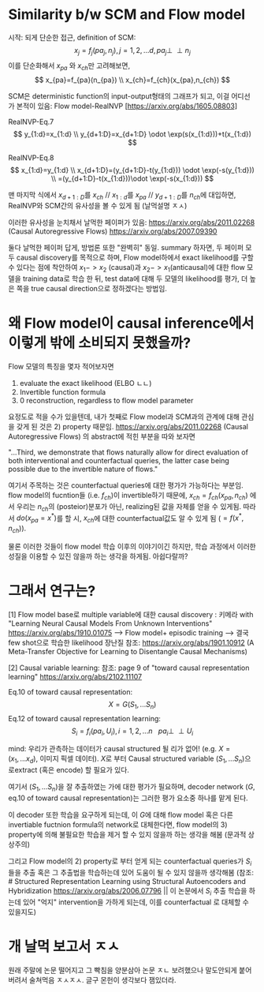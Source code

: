 

# Similarity b/w SCM and Flow model
시작: 되게 단순한 접근, definition of SCM:
$$
x_j=f_j(pa_j,n_j), j=1,2,...d,  pa_j \perp\!\!\!\perp n_j 
$$
이를 단순화해서 $x_{pa}$ 와 $x_{ch}$만 고려해보면,
$$
x_{pa}=f_{pa}(n_{pa}) \\
x_{ch}=f_{ch}(x_{pa},n_{ch})
$$

SCM은 deterministic function의 input-output형태의 그래프가 되고, 이걸 어디선가 본적이 있음:
Flow model-RealNVP [https://arxiv.org/abs/1605.08803]

RealNVP-Eq.7
$$
y_{1:d}=x_{1:d} \\
y_{d+1:D}=x_{d+1:D} \odot \exp(s(x_{1:d}))+t(x_{1:d})
$$

RealNVP-Eq.8
$$
x_{1:d}=y_{1:d}  \\ x_{d+1:D}=(y_{d+1:D}-t(y_{1:d})) \odot \exp(-s(y_{1:d})) \\ =(y_{d+1:D}-t(x_{1:d}))\odot \exp(-s(x_{1:d}))
$$

맨 마지막 식에서 $x_{d+1:D}$를 $x_{ch}$ // $x_{1:d}$를 $x_{pa}$ //  $y_{d+1:D}$를 $n_{ch}$에 대입하면,  RealNVP와 SCM간의 유사성을  볼 수 있게 됨 (날먹설명 ㅈㅅ)

이러한 유사성을 눈치채서 날먹한 페이퍼가 있음: https://arxiv.org/abs/2011.02268  (Causal Autoregressive Flows) 
https://arxiv.org/abs/2007.09390

둘다 날먹한 페이퍼 답게, 방법론 또한 "완벽히" 동일.
summary 하자면, 두 페이퍼 모두 causal discovery를 목적으로 하며, Flow model하에서 exact likelihood를 구할수 있다는 점에 착안하여 $x_1->x_2$ (causal)과 
$x_2->x_1$(anticausal)에 대한 flow 모델을 training data로 학습 한 뒤, test data에 대해 두 모델의 likelihood를 평가, 더 높은 쪽을 true causal direction으로 정하겠다는 방법임.

# 왜 Flow model이 causal inference에서 이렇게 밖에 소비되지 못했을까?

Flow 모델의 특징을 몇자 적어보자면
1) evaluate the exact likelihood (ELBO ㄴㄴ)
2) Invertible function formula
3) 0 reconstruction, regardless to flow model parameter

요정도로 적을 수가 있을텐데, 내가 첫째로 Flow model과 SCM과의 관계에 대해 관심을 갖게 된 것은 2) property 때문임. https://arxiv.org/abs/2011.02268  (Causal Autoregressive Flows) 의 abstract에 적힌 부분을 따와 보자면

"...Third, we demonstrate that flows naturally allow for direct evaluation of both interventional and counterfactual queries, the latter case being possible due to the invertible nature of flows."

여기서 주목하는 것은 counterfactual queries에 대한 평가가 가능하다는 부분임. flow model의 fucntion들 (i.e. $f_{ch}$)이  invertible하기 때문에, $x_{ch}=f_{ch}(x_{pa},n_{ch})$ 에서 우리는 $n_{ch}$의 (posteior)분포가 아닌, realizing된 값을 자체를 얻을 수 있게됨. 따라서 $do(x_{pa}=x^*)$를 할 시, $x_{ch}$에 대한 counterfactual값도 알 수 있게 됨 ($=f(x^*,n_{ch})$).

물론 이러한 것들이 flow model 학습 이후의 이야기이긴 하지만, 학습 과정에서 이러한 성질을 이용할 수 있진 않을까 하는 생각을 하게됨. 아쉽다랄까?

# 그래서 연구는?

[1] Flow model base로 multiple variable에 대한 causal discovery : 키메라 with "Learning Neural Causal Models From Unknown Interventions"
https://arxiv.org/abs/1910.01075
--> Flow model+ episodic training 
--> 결국 few shot으로 학습한 likelihood 장난질
참조: https://arxiv.org/abs/1901.10912 (A Meta-Transfer Objective for Learning to Disentangle Causal Mechanisms)

[2] Causal variable learning: 
참조: page 9 of "toward causal representation learning"  https://arxiv.org/abs/2102.11107

Eq.10 of toward causal representation:
$$
X=G(S_1,...S_n)
$$
Eq.12 of toward causal representation learning:
$$
S_i=f_i(pa_i,U_i),  i=1,2,...n  \ \ \  pa_i \perp\!\!\!\perp U_i
$$

mind: 우리가 관측하는 데이터가 causal structured 될 리가 없어! (e.g. $X=(x_1,...x_d)$, 이미지 픽셀 데이터). $X$로 부터 Causal structured variable $(S_1,...S_n)$으로extract (혹은 encode) 할 필요가 있다.

여기서 $(S_1,...S_n)$을 잘 추출하였는 가에 대한 평가가 필요하며,  decoder network ($G$, eq.10 of toward causal representation)는 그러한 평가 요소중 하나를 맡게 된다.

이 decoder 또한 학습을 요구하게 되는데, 이 $G$에 대해 flow model 혹은 다른 invertiable fuctnion formula의 network로 대체한다면, flow model의 3) property에 의해 불필요한 학습을 제거 할 수 있지 않을까 하는 생각을 해봄 (문과적 상상주의)

그리고  Flow model의  2) property로 부터 얻게 되는 counterfactual queries가 $S_i$들을 추출 혹은 그 추출법을 학습하는데 있어 도움이 될 수 있지 않을까 생각해봄 (참조: # Structured Representation Learning using Structural Autoencoders and Hybridization https://arxiv.org/abs/2006.07796 || 이 논문에서 $S_i$ 추출 학습을 하는데 있어 "억지" intervention을 가하게 되는데, 이를 counterfactual 로 대체할 수 있을지도)

# 개 날먹 보고서 ㅈㅅ
원래 주말에 논문 떨어지고 그 빡침을 양분삼아 논문 ㅈㄴ 보려했으나 말도안되게 붙어버려서 술쳐먹음 ㅈㅅㅈㅅ. 글구 몬헌이 생각보다 잼있더라. 














 










